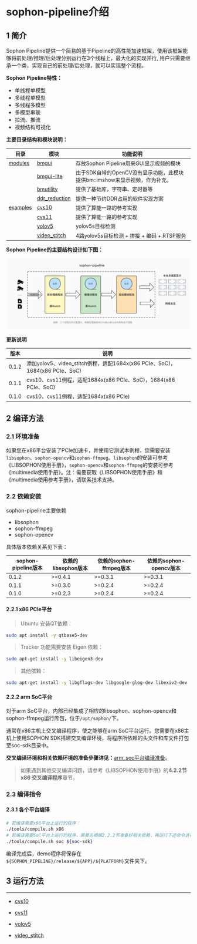 # sophon-pipeline介绍

## 1 简介

Sophon Pipeline提供一个简易的基于Pipeline的高性能加速框架，使用该框架能够将前处理/推理/后处理分别运行在3个线程上，最大化的实现并行, 用户只需要继承一个类，实现自己的前处理/后处理，就可以实现整个流程。

**Sophon Pipeline特性：**

- 单线程单模型
- 多线程单模型
- 多线程多模型
- 多模型串联
- 拉流、推流
- 视频结构可视化

**主要目录结构和模块说明：**

| 目录                   | 模块                                     | 功能说明                                                     |
| ---------------------- | ---------------------------------------- | ------------------------------------------------------------ |
| [modules](./modules)   | [bmgui](./modules/bmgui)                 | 存放Sophon Pipeline用来GUI显示视频的模块                     |
|                        | [bmgui-lite](./modules/bmgui-lite)       | 由于SDK自带的OpenCV没有显示功能，此模块提供bm::imshow来显示视频，作为补充。 |
|                        | [bmutility](./modules/bmutility)         | 提供了基础库，字符串、定时器等                               |
|                        | [ddr_reduction](./modules/ddr_reduction) | 提供一种节约DDR占用的软件实现方案                            |
| [examples](./examples) | [cvs10](./examples/cvs10)                | 提供了算能一路的参考实现                                     |
|                        | [cvs11](./examples/cvs11)                | 提供了算能一路的参考实现                                     |
|                        | [yolov5](./examples/yolov5)              | yolov5s目标检测                                              |
|                        | [video_stitch](./examples/video_stitch)  | 4路yolov5s目标检测 + 拼接 + 编码 + RTSP服务                  |

**Sophon Pipeline的主要结构设计如下图：** 

![**avatar**](./docs/pics/sophon-pipeline.png)

**更新说明**

| 版本  | 说明                                                         |
| ----- | ------------------------------------------------------------ |
| 0.1.2 | 添加yolov5、video_stitch例程，适配1684x(x86 PCIe、SoC)，1684(x86 PCIe、SoC) |
| 0.1.1 | cvs10、cvs11例程，适配1684x(x86 PCIe、SoC)，1684(x86 PCIe、SoC) |
| 0.1.0 | cvs10、cvs11例程，适配1684x(x86 PCIe)                        |

## 2 编译方法

### 2.1 环境准备

如果您在x86平台安装了PCIe加速卡，并使用它测试本例程，您需要安装 `libsophon`、`sophon-opencv`和`sophon-ffmpeg`。`libsophon`的安装可参考《LIBSOPHON使用手册》，`sophon-opencv`和`sophon-ffmpeg`的安装可参考《multimedia使用手册》。注：需要获取《LIBSOPHON使用手册》和《multimedia使用参考手册》，请联系技术支持。

### 2.2 依赖安装

sophon-pipeline主要依赖 

- libsophon
- sophon-ffmpeg
- sophon-opencv

具体版本依赖关系见下表：

| sophon-pipeline版本 | 依赖的libsophon版本 | 依赖的sophon-ffmpeg版本 | 依赖的sophon-opencv版本 |
| ------------------- | ------------------- | ----------------------- | ----------------------- |
| 0.1.2               | >=0.4.1             | >=0.3.1                 | >=0.3.1                 |
| 0.1.1               | >=0.3.0             | >=0.2.4                 | >=0.2.4                 |
| 0.1.0               | >=0.2.3             | >=0.2.4                 | >=0.2.4                 |

#### 2.2.1 x86 PCIe平台

> Ubuntu 安装QT依赖：
````bash
sudo apt install -y qtbase5-dev
````

> Tracker 功能需要安装 Eigen 依赖：
```bash
sudo apt-get install -y libeigen3-dev
```

> 其他依赖：

```bash
sudo apt-get install -y libgflags-dev libgoogle-glog-dev libexiv2-dev
```

#### 2.2.2 arm SoC平台

对于arm SoC平台，内部已经集成了相应的libsophon、sophon-opencv和sophon-ffmpeg运行库包，位于`/opt/sophon/`下。

通常在x86主机上交叉编译程序，使之能够在arm SoC平台运行。您需要在x86主机上使用SOPHON SDK搭建交叉编译环境，将程序所依赖的头文件和库文件打包至soc-sdk目录中。

**交叉编译环境和相关依赖环境的准备步骤详见：**[arm_soc平台编译准备](./docs/arm_soc.md)。

> 如果遇到其他交叉编译问题，请参考《LIBSOPHON使用手册》的**4.2.2节 x86 交叉编译程序**章节。

### 2.3 编译指令

#### 2.3.1 各个平台编译

```` bash
# 若编译需要x86平台上运行的程序：
./tools/compile.sh x86 
# 若编译需要SoC平台上运行的程序，需要先根据2.2.2节准备好相关依赖，再运行下述命令进行编译：
./tools/compile.sh soc ${soc-sdk} 
````

编译完成后，demo程序将保存在`${SOPHON_PIPELINE}/release/${APP}/${PLATFORM}`文件夹下。

## 3 运行方法

---
- [cvs10](./docs/cvs10.md)

- [cvs11](./docs/cvs11.md)

- [yolov5](./docs/yolov5.md)

- [video_stitch](./docs/video_stitch.md)
